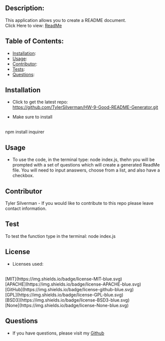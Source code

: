 ## Description:
This application allows you to create a README document. <br>
Click Here to view:   [ReadMe](https://drive.google.com/file/d/11hbCQ0bQsUQdNa0mIN-2NwQq6ffD1OW3/view)

## Table of Contents: 

* [Installation](#installation):
* [Usage](#usage):
* [Contributor](#contributor):
* [Tests](#test):
* [Questions](#questions):

## Installation 
* Click to get the latest repo:<br> https://github.com/TylerSilverman/HW-9-Good-README-Generator.git

* Make sure to install
<br>
        npm install inquirer 

## Usage

* To use the code, in the terminal type: node index.js, thehn you will be prompted with a set of questions which will create a generated ReadMe file. You will need to input anaswers, choose from a list, and also have a checkbox. 

## Contributor 
Tyler Silverman - If you would like to contribute to this repo please leave contact information. 

## Test
To test the function type in the terminal: node index.js 

## License
* Licenses used:
<br>
[MIT](https://img.shields.io/badge/license-MIT-blue.svg)
<br>
[APACHE](https://img.shields.io/badge/license-APACHE-blue.svg)
<br>
[GitHub](https://img.shields.io/badge/license-github-blue.svg)
<br>
[GPL](https://img.shields.io/badge/license-GPL-blue.svg)
<br>
[BSD3](https://img.shields.io/badge/license-BSD3-blue.svg)
<br>
[None](https://img.shields.io/badge/license-None-blue.svg)
<br>

## Questions
* If you have questions, please visit my [Github](https://github.com/TylerSilverman) 

